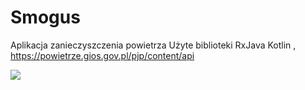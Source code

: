 # Smogus

Aplikacja zanieczyszczenia powietrza
Użyte biblioteki RxJava
Kotlin ,
 https://powietrze.gios.gov.pl/pjp/content/api

<img src="https://anioncode.pl/wp-content/uploads/2020/03/image4537-0-768x355.png"/>
